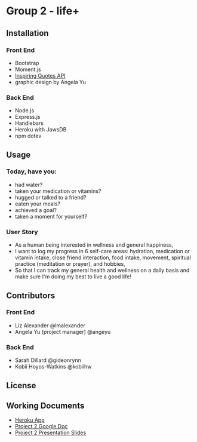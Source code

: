 # Group 2 - life+

## Installation

### Front End
* Bootstrap
* Moment.js
* [Inspiring Quotes API](https://www.freecodecamp.org/forum/t/free-api-inspirational-quotes-json-with-code-examples/311373) 
* graphic design by Angela Yu

### Back End
* Node.js
* Express.js
* Handlebars
* Heroku with JawsDB
* npm dotev

## Usage

### Today, have you:
* had water?
* taken your medication or vitamins?
* hugged or talked to a friend?
* eaten your meals?
* achieved a goal?
* taken a moment for yourself?

### User Story
* As a human being interested in wellness and general happiness,
* I want to log my progress in 6 self-care areas: hydration, medication or vitamin intake, close friend interaction, food intake, movement, spiritual practice (meditation or prayer), and hobbies, 
* So that I can track my general health and wellness on a daily basis and make sure I'm doing my best to live a good life!

## Contributors 
### Front End
* Liz Alexander @lmalexander
* Angela Yu (project manager) @angeyu

### Back End
* Sarah Dillard @gideonrynn
* Kobii Hoyos-Watkins @kobiihw

## License

## Working Documents
* [Heroku App](https://project2project2.herokuapp.com/)
* [Project 2 Google Doc](https://docs.google.com/document/d/19MVd9TSsCysplNj4eTVMN0gpJKs0w6qPWRiYaUpvdls/edit)
* [Project 2 Presentation Slides](https://docs.google.com/presentation/d/13x5YQRu6OWdkEmewS_UT8PSrp50yULRq-K2wPbrzar4/edit?usp=sharing)
